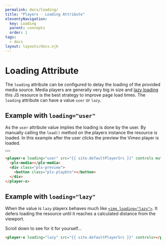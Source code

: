 ```yaml
---
permalink: docs/loading/
title: "Playerx - Loading Attribute"
eleventyNavigation:
  key: Loading
  parent: concepts
  order: 1
tags:
  - docs
layout: layouts/docs.njk
---
```


# Loading Attribute

The `loading` attribute can be configured to delay the loading of the provided media source. Media players are generally very big in size and <a href="https://developer.mozilla.org/en-US/docs/Web/Performance/Lazy_loading" target="_blank">lazy loading</a> this JS resource is the best strategy to improve page load times. The `loading` attribute can have a value `user` or `lazy`.

## Example with `loading="user"`

As the `user` attribute value implies the loading is done by the user. By manually calling the `load()` method on the playerx instance the resource is loaded. In this example after the user clicks the preview the Vimeo player is loaded.

<div class="md:w-4/5 relative bg-black">
  <player-x loading="user" src="{{ site.defaultPlayerSrc }}" controls muted autoplay playsinline>
    <plx-media></plx-media>
    <div class="plx-preview bg-yellow-300 w-full h-full absolute">
      <button class="plx-playbtn hover:bg-green-500"></button>
    </div>
  </player-x>
</div>

```html
<player-x loading="user" src="{{ site.defaultPlayerSrc }}" controls muted autoplay playsinline>
  <plx-media></plx-media>
  <div class="plx-preview">
    <button class="plx-playbtn"></button>
  </div>
</player-x>
```

## Example with `loading="lazy"`

When the value is `lazy` playerx behaves much like <a href="https://developer.mozilla.org/en-US/docs/Web/HTML/Element/img#attr-loading" target="_blank">`<img loading="lazy">`</a>. It defers loading the resource until it reaches a calculated distance from the viewport.

Scroll down to see for it for yourself...

<div class="h-64"></div>

<div class="md:w-4/5 relative">
  <player-x loading="lazy" src="{{ site.defaultPlayerSrc }}" controls></player-x>
</div>

```html
<player-x loading="lazy" src="{{ site.defaultPlayerSrc }}" controls></player-x>
```
